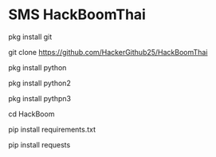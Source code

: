 # SMS HackBoomThai
pkg install git

git clone https://github.com/HackerGithub25/HackBoomThai

pkg install python

pkg install python2

pkg install pythpn3

cd HackBoom

pip install requirements.txt

pip install requests
